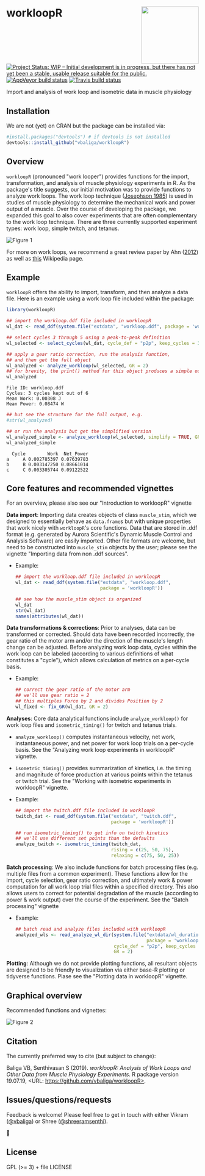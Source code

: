 workloopR <img src="images/workloopR_icon_300dpi.png" align="right" width="150px"/>
=======================================================================================

  <!-- badges: start -->
[![Project Status: WIP – Initial development is in progress, but there has not yet been a stable, usable release suitable for the public.](https://www.repostatus.org/badges/latest/wip.svg)](https://www.repostatus.org/#wip)  [![AppVeyor build status](https://ci.appveyor.com/api/projects/status/github/vbaliga/workloopR?branch=master&svg=true)](https://ci.appveyor.com/project/vbaliga/workloopR)  [![Travis build status](https://travis-ci.org/vbaliga/workloopR.svg?branch=master)](https://travis-ci.org/vbaliga/workloopR)
  <!-- badges: end -->

Import and analysis of work loop and isometric data in muscle physiology




## Installation
We are not (yet) on CRAN but the package can be installed via:
``` r
#install.packages("devtools") # if devtools is not installed
devtools::install_github("vbaliga/workloopR")
```



## Overview

`workloopR` (pronounced "work looper") provides functions for the import, transformation, and analysis of muscle physiology experiments in R. As the package's title suggests, our initial motivation was to provide functions to analyze work loops. The work loop technique ([Josephson 1985](https://jeb.biologists.org/content/114/1/493)) is used in studies of muscle physiology to determine the mechanical work and power output of a muscle. Over the course of developing the package, we expanded this goal to also cover experiments that are often complementary to the work loop technique. There are three currently supported experiment types: work loop, simple twitch, and tetanus.

![Figure 1](/images/fig1_workloop.png)

For more on work loops, we recommend a great review paper by Ahn ([2012](https://dx.doi.org/10.1242/jeb.062752)) as well as [this](https://en.wikipedia.org/wiki/Work_loop) Wikipedia page.



## Example

`workloopR` offers the ability to import, transform, and then analyze a data file. Here is an example using a work loop file included within the package:

```r
library(workloopR)

## import the workloop.ddf file included in workloopR
wl_dat <- read_ddf(system.file("extdata", "workloop.ddf", package = 'workloopR'))

## select cycles 3 through 5 using a peak-to-peak definition
wl_selected <- select_cycles(wl_dat, cycle_def = "p2p", keep_cycles = 3:5)

## apply a gear ratio correction, run the analysis function, 
## and then get the full object
wl_analyzed <- analyze_workloop(wl_selected, GR = 2)
## for brevity, the print() method for this object produces a simple output
wl_analyzed
```
	File ID: workloop.ddf
	Cycles: 3 cycles kept out of 6
	Mean Work: 0.00308 J
	Mean Power: 0.08474 W
```r
## but see the structure for the full output, e.g.
#str(wl_analyzed)

## or run the analysis but get the simplified version
wl_analyzed_simple <- analyze_workloop(wl_selected, simplify = TRUE, GR = 2)
wl_analyzed_simple
```
	  Cycle        Work  Net_Power
	a     A 0.002785397 0.07639783
	b     B 0.003147250 0.08661014
	c     C 0.003305744 0.09122522



## Core features and recommended vignettes

For an overview, please also see our "Introduction to workloopR" vignette

**Data import**: Importing data creates objects of class `muscle_stim`, which we designed to essentially behave as `data.frame`s but with unique properties that work nicely with ``workloopR``'s core functions. Data that are stored in .ddf format (e.g. generated by Aurora Scientific's Dynamic Muscle Control and Analysis Software) are easily imported. Other file formats are welcome, but need to be constructed into `muscle_stim` objects by the user; please see the vignette "Importing data from non .ddf sources".

- Example:

  ```R
  ## import the workloop.ddf file included in workloopR
  wl_dat <- read_ddf(system.file("extdata", "workloop.ddf", 
                                 package = 'workloopR'))
  
  ## see how the muscle_stim object is organized
  wl_dat
  str(wl_dat)
  names(attributes(wl_dat))
  ```

  

**Data transformations & corrections**: Prior to analyses, data can be transformed or corrected. Should data have been recorded incorrectly, the gear ratio of the motor arm and/or the direction of the muscle's length change can be adjusted. Before analyzing work loop data, cycles within the work loop can be labeled (according to various definitions of what constitutes a "cycle"), which allows calculation of metrics on a per-cycle basis.

- Example:

  ```R
  ## correct the gear ratio of the motor arm
  ## we'll use gear ratio = 2
  ## this multiples Force by 2 and divides Position by 2
  wl_fixed <- fix_GR(wl_dat, GR = 2)
  ```

  

**Analyses**: Core data analytical functions include ``analyze_workloop()`` for work loop files and ``isometric_timing()`` for twitch and tetanus trials.

- ``analyze_workloop()`` computes instantaneous velocity, net work, instantaneous power, and net power for work loop trials on a per-cycle basis. See the "Analyzing work loop experiments in workloopR" vignette.

- ``isometric_timing()`` provides summarization of kinetics, i.e. the timing and magnitude of force production at various points within the tetanus or twitch trial. See the "Working with isometric experiments in workloopR" vignette.

- Example:

  ```R
  ## import the twitch.ddf file included in workloopR
  twitch_dat <- read_ddf(system.file("extdata", "twitch.ddf",
                                     package = 'workloopR'))
  
  ## run isometric_timing() to get info on twitch kinetics
  ## we'll use different set points than the defaults
  analyze_twitch <- isometric_timing(twitch_dat,
                                     rising = c(25, 50, 75),
                                     relaxing = c(75, 50, 25))
  ```

  

**Batch processing**: We also include functions for batch processing files (e.g. multiple files from a common experiment). These functions allow for the import, cycle selection, gear ratio correction, and ultimately work & power computation for all work loop trial files within a specified directory.  This also allows users to correct for potential degradation of the muscle (according to power & work output) over the course of the experiment. See the "Batch processing" vignette

- Example: 

  ```R
  ## batch read and analyze files included with workloopR
  analyzed_wls <- read_analyze_wl_dir(system.file("extdata/wl_duration_trials",
                                                  package = 'workloopR'),
                                      cycle_def = "p2p", keep_cycles = 2:4,
                                      GR = 2)
  ```




**Plotting**: Although we do not provide plotting functions, all resultant objects are designed to be friendly to visualization via either base-R plotting or tidyverse functions. Plase see the "Plotting data in workloopR" vignette.



## Graphical overview

Recommended functions and vignettes:

![Figure 2](/images/fig2_flowchart.png)



## Citation

The currently preferred way to cite (but subject to change):

Baliga VB, Senthivasan S (2019). _workloopR: Analysis of Work Loops and Other Data from Muscle
Physiology Experiments_. R package version
19.07.19, <URL: https://github.com/vbaliga/workloopR>.



## Issues/questions/requests

Feedback is welcome! Please feel free to get in touch with either Vikram ([@vbaliga](https://github.com/vbaliga)) or Shree ([@shreeramsenthi](https://github.com/shreeramsenthi)).

🐢



## License

GPL (>= 3) + file LICENSE

